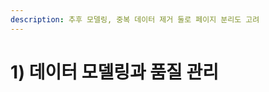 ```yaml
---
description: 추후 모델링, 중복 데이터 제거 둘로 페이지 분리도 고려
---
```


# 1) 데이터 모델링과 품질 관리

<figure><img src="../.gitbook/assets/image (8).png" alt=""><figcaption></figcaption></figure>
